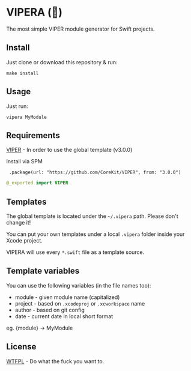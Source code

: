 # VIPERA (🐍)

The most simple VIPER module generator for Swift projects.


## Install

Just clone or download this repository & run:

```shell
make install
```

## Usage

Just run:

```
vipera MyModule
```

## Requirements

[VIPER](https://github.com/CoreKit/VIPER) - In order to use the global template (v3.0.0)

Install via SPM

```
 .package(url: "https://github.com/CoreKit/VIPER", from: "3.0.0")
```

```swift
@_exported import VIPER
```

## Templates

The global template is located under the `~/.vipera` path. Please don't change it!

You can put your own templates under a local `.vipera` folder inside your Xcode project.

VIPERA will use every `*.swift` file as a template source.


## Template variables

You can use the following variables (in the file names too):

- module - given module name (capitalized)
- project - based on `.xcodeproj` or `.xcworkspace` name
- author - based on git config
- date - current date in local short format

eg. {module} -> MyModule


## License

[WTFPL](https://github.com/BinaryBirds/Shell/blob/master/LICENSE) - Do what the fuck you want to.

